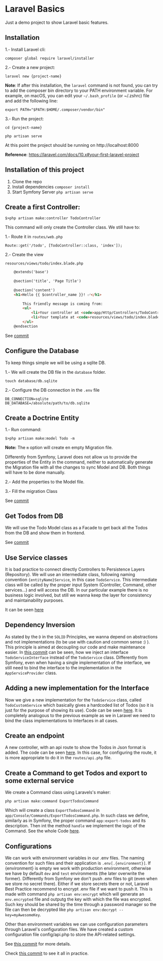 # Laravel Basics

Just a demo project to show Laravel basic features.

## Installation

1.- Install Laravel cli:

`composer global require laravel/installer`

2.- Create a new project:

`laravel new {project-name}`

**Note**: If after this installation, the `laravel` command is not found, you can try to add the composer bin directory to your PATH environment variable. For example, on macOS, you can edit your `~/.bash_profile` (or ~/.zshrc) file and add the following line:

`export PATH="$PATH:$HOME/.composer/vendor/bin"`

3.- Run the project:

```cd {project-name}```

```php artisan serve```

At this point the project should be running on http://localhost:8000

**Reference**: https://laravel.com/docs/10.x#your-first-laravel-project

## Installation of this project
1. Clone the repo
2. Install dependencies
   `composer install`
3. Start Symfony Server
   `php artisan serve`

## Create a first Controller:

`$>php artisan make:controller TodoController`

This command will only create the Controller class. We still have to:

1.- Route it in `routes/web.php`

```Route::get('/todo', [TodoController::class, 'index']);```


2.- Create the view
    
```resources/views/todo/index.blade.php```  

```html
    @extends('base')
    
    @section('title', 'Page Title')
    
    @section('content')
    <h1>Hello {{ $controller_name }}! ✅</h1>
    
        This friendly message is coming from:
        <ul>
            <li>Your controller at <code>app/Http/Controllers/TodoController.php</code></li>
            <li>Your template at <code>resources/views/todo/index.blade.php</code></li>
        </ul>
    @endsection
```

See [commit](https://github.com/ipallares/laravel-basics/commit/251550404ee847e0194faeec552d7a0d2c0e5a4c)

## Configure the Database
To keep things simple we will be using a sqlite DB.

1.- We will create the DB file in the `database` folder.

`touch database/db.sqlite`

2.- Configure the DB connection in the `.env` file

```
DB_CONNECTION=sqlite
DB_DATABASE=/absolute/path/to/db.sqlite
```

## Create a Doctrine Entity

1.- Run command: 

`$>php artisan make:model Todo -m`

**Note:** The `m` option will create en empty Migration file.

Differently from Symfony, Laravel does not allow us to provide the properties of the Entity in the command, neither to automatically generate the Migration file with all the changes to sync Model and DB. Both things will have to be done manually.

2.- Add the properties to the Model file.

3.- Fill the migration Class

See [commit](https://github.com/ipallares/laravel-basics/commit/3ccde365072f39eee1dc8193c62d7192221d7b1d)

## Get Todos from DB
We will use the Todo Model class as a Facade to get back all the Todos from the DB and show them in frontend.

See [commit](https://github.com/ipallares/laravel-basics/commit/b5f2b8c469da2d514feae275bf901c829907a7c1)

## Use Service classes
It is bad practice to connect directly Controllers to Persistence Layers (Repository). We will use an intermediate class, following naming convention `{entityName}Service`, in this case `TodoService`.
This intermediate class will be called by the proper input System (Controller, Command, other services...) and will access the DB.
In our particular example there is no business logic involved, but still we wanna keep the layer for consistency and maintainability purposes.

It can be seen [here](https://github.com/ipallares/laravel-basics/commit/85e2b28804eb746c75907f3109cc2ca909639677)

## Dependency Inversion
As stated by the `D` in the `SOLID` Principles, we wanna depend on abstractions and not implementations (to be use with caution and common sense :) ). This principle is aimed at decoupling our code and make maintenance easier. In [this commit](https://github.com/ipallares/laravel-basics/commit/7fa27b5c11923b17e273f32d10271a3ae0c4621a) can be seen, how we inject an interface `TodoServiceInterface` instead of the `TodoService` class.
Differently from Symfony, even when having a single implementation of the interface, we still need to bind the interface to the implementation in the `AppServiceProvider` class. 

## Adding a new implementation for the Interface
Now we give a new implementation for the `TodoService` class, called `TodoCustomService` which basically gives a hardcoded list of Todos (so it is just for the purpose of showing its use). Code can be seen [here](https://github.com/ipallares/laravel-basics/commit/dee01e78d14f9bbfc2c448a106bbb596b5670720). It is completely analogous to the previous example as we in Laravel we need to bind the class implementations to Interfaces in all cases.

## Create an endpoint
A new controller, with an api route to show the Todos in Json format is added. The code can be seen [here](https://github.com/ipallares/laravel-basics/commit/e3371748138a727dd73de6a497fba9da94ad6207).
In this case, for configuring the route, it is more appropriate to do it in the `routes/api.php` file.

## Create a Command to get Todos and export to some external service
We create a Command class using Laravels's maker:

`php artisan make:command ExportTodosCommand` 

Which will create a class `ExportTodosCommand` in `app/Console/Commands/ExportTodosCommand.php`. In such class we define, similarly as in Symfony, the proper command `app:export-todos` and its description.
Then int the method `handle` we implement the logic of the Command. See the whole Code [here](https://github.com/ipallares/laravel-basics/commit/a5e7c83799c146f4722623721aa1cc998637b0d6).

## Configurations

We can work with environment variables in our .env files. The naming convention for such files and their application is `.env[.{environment}]`. If {environment} is empty we work with production environment, otherwise we have by default `dev` and `test` environments (the later overwrite the former). Differently from Symfony we don't push .env files to git (even when we store no secret there). Either if we store secrets there or not, Laravel Best Practice recommend to encrypt .env file if we want to push it. This is made with command `php artisan env:encrypt` which will generate an `env.encrypted` file and outputg the key with which the file was encrypted. Such key should be shared by the time through a password manager so the file can then be decrypted like `php artisan env:decrypt --key=myAwesomeKey`. 

Other than environment variables we can use configuration parameters through Laravel's configuration files. We have created a custom configuration file config/api.php to store the API-related settings.

See [this commit](https://github.com/ipallares/laravel-basics/commit/5606d001d39758842a460f9a6c8a5de1efb0e02a) for more details.





Check  [this commit](https://github.com/ipallares/symfony-basics/commit/eaf52be884d2d9969246f080fc5bac08fce0f285) to see it all in practice. 
